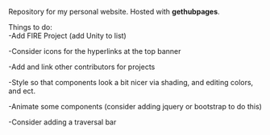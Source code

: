 Repository for my personal website. Hosted with **gethubpages**.

Things to do: <br />
-Add FIRE Project (add Unity to list)

-Consider icons for the hyperlinks at the top banner

-Add and link other contributors for projects

-Style so that components look a bit nicer via shading, and editing colors, and ect.

-Animate some components (consider adding jquery or bootstrap to do this)

-Consider adding a traversal bar

